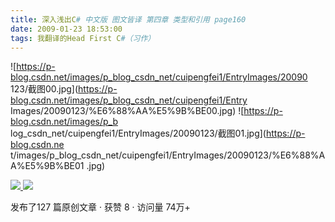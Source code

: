 ```yaml
---
title: 深入浅出C# 中文版 图文皆译 第四章 类型和引用 page160
date: 2009-01-23 18:53:00
tags: 我翻译的Head First C#（习作）
---
```

![https://p-blog.csdn.net/images/p_blog_csdn_net/cuipengfei1/EntryImages/20090
123/截图00.jpg](https://p-blog.csdn.net/images/p_blog_csdn_net/cuipengfei1/Entry
Images/20090123/%E6%88%AA%E5%9B%BE00.jpg) ![https://p-blog.csdn.net/images/p_b
log_csdn_net/cuipengfei1/EntryImages/20090123/截图01.jpg](https://p-blog.csdn.ne
t/images/p_blog_csdn_net/cuipengfei1/EntryImages/20090123/%E6%88%AA%E5%9B%BE01
.jpg)



[ ![](https://profile.csdnimg.cn/5/2/5/3_cuipengfei1)
![](https://g.csdnimg.cn/static/user-reg-year/1x/11.png)
](https://blog.csdn.net/cuipengfei1)



发布了127 篇原创文章  ·  获赞 8  ·  访问量 74万+


